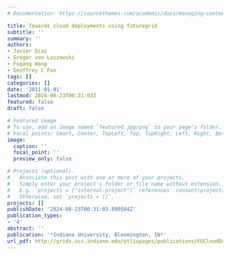 ```yaml
---
# Documentation: https://sourcethemes.com/academic/docs/managing-content/

title: Towards cloud deployments using futuregrid
subtitle: ''
summary: ''
authors:
- Javier Diaz
- Gregor von Laszewski
- Fugang Wang
- Geoffrey C Fox
tags: []
categories: []
date: '2011-01-01'
lastmod: 2024-08-23T00:31:03Z
featured: false
draft: false

# Featured image
# To use, add an image named `featured.jpg/png` to your page's folder.
# Focal points: Smart, Center, TopLeft, Top, TopRight, Left, Right, BottomLeft, Bottom, BottomRight.
image:
  caption: ''
  focal_point: ''
  preview_only: false

# Projects (optional).
#   Associate this post with one or more of your projects.
#   Simply enter your project's folder or file name without extension.
#   E.g. `projects = ["internal-project"]` references `content/project/deep-learning/index.md`.
#   Otherwise, set `projects = []`.
projects: []
publishDate: '2024-08-23T00:31:03.890584Z'
publication_types:
- '4'
abstract: ''
publication: '*Indiana University, Bloomington, IN*'
url_pdf: http://grids.ucs.indiana.edu/ptliupages/publications/FGCloudDeployments.pdf
---
```

